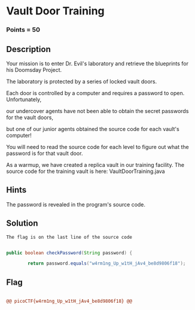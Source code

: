 # Vault Door Training

### Points = 50

## Description

Your mission is to enter Dr. Evil's laboratory and retrieve the blueprints for his Doomsday Project. 

The laboratory is protected by a series of locked vault doors.

Each door is controlled by a computer and requires a password to open. Unfortunately, 

our undercover agents have not been able to obtain the secret passwords for the vault doors,

but one of our junior agents obtained the source code for each vault's computer!

You will need to read the source code for each level to figure out what the password is for that vault door.

As a warmup, we have created a replica vault in our training facility. The source code for the training vault is here: VaultDoorTraining.java

## Hints

The password is revealed in the program's source code.

## Solution

`The flag is on the last line of the source code`

```java

public boolean checkPassword(String password) {

        return password.equals("w4rm1ng_Up_w1tH_jAv4_be8d9806f18");

```

## Flag

```diff

@@ picoCTF{w4rm1ng_Up_w1tH_jAv4_be8d9806f18} @@

```

